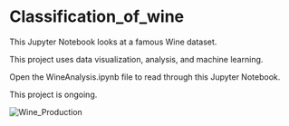 # Classification_of_wine
This Jupyter Notebook looks at a famous Wine dataset.

This project uses data visualization, analysis, and machine learning.

Open the WineAnalysis.ipynb file to read through this Jupyter Notebook.

This project is ongoing.

![Wine_Production](https://upload.wikimedia.org/wikipedia/commons/a/a1/29-autunno%2CTaccuino_Sanitatis%2C_Casanatense_4182..jpg)
